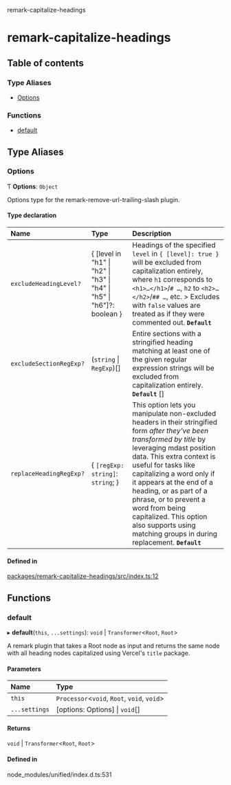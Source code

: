 remark-capitalize-headings

# remark-capitalize-headings

## Table of contents

### Type Aliases

- [Options](README.md#options)

### Functions

- [default](README.md#default)

## Type Aliases

### Options

Ƭ **Options**: `Object`

Options type for the remark-remove-url-trailing-slash plugin.

#### Type declaration

| Name | Type | Description |
| :------ | :------ | :------ |
| `excludeHeadingLevel?` | { [level in "h1" \| "h2" \| "h3" \| "h4" \| "h5" \| "h6"]?: boolean } | Headings of the specified `level` in `{ [level]: true }` will be excluded from capitalization entirely, where `h1` corresponds to `<h1>…</h1>`/`# …`, `h2` to `<h2>…</h2>`/`## …`, etc. > Excludes with `false` values are treated as if they were commented out. **`Default`** |
| `excludeSectionRegExp?` | (`string` \| `RegExp`)[] | Entire sections with a stringified heading matching at least one of the given regular expression strings will be excluded from capitalization entirely. **`Default`** [] |
| `replaceHeadingRegExp?` | { `[regExp: string]`: `string`;  } | This option lets you manipulate non-excluded headers in their stringified form _after they've been transformed by title_ by leveraging mdast position data. This extra context is useful for tasks like capitalizing a word only if it appears at the end of a heading, or as part of a phrase, or to prevent a word from being capitalized. This option also supports using matching groups in during replacement. **`Default`** |

#### Defined in

[packages/remark-capitalize-headings/src/index.ts:12](https://github.com/Xunnamius/unified-utils/blob/1d6f92d/packages/remark-capitalize-headings/src/index.ts#L12)

## Functions

### default

▸ **default**(`this`, `...settings`): `void` \| `Transformer`<`Root`, `Root`\>

A remark plugin that takes a Root node as input and returns the same node
with all heading nodes capitalized using Vercel's `title` package.

#### Parameters

| Name | Type |
| :------ | :------ |
| `this` | `Processor`<`void`, `Root`, `void`, `void`\> |
| `...settings` | [options: Options] \| `void`[] |

#### Returns

`void` \| `Transformer`<`Root`, `Root`\>

#### Defined in

node_modules/unified/index.d.ts:531
